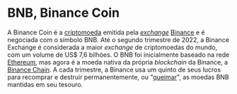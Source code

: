 # BNB, Binance Coin

A Binance Coin é a [criptomoeda](Criptomoedas.md) emitida pela [_exchange_](Exchange.md) [Binance](Binance.md) e é negociada com o símbolo BNB. Até o segundo trimestre de 2022, a Binance Exchange é considerada a maior _exchange_ de criptomoedas do mundo, com um volume de US$ 7,6 bilhões. O BNB foi inicialmente baseado na rede [Ethereum](Ethereum.md), mas agora é a moeda nativa da própria _blockchain_ da Binance, a [Binance Chain](Binance%20Chain.md). A cada trimestre, a Binance usa um quinto de seus lucros para recomprar e destruir permanentemente, ou "[queimar](Queima%20de%20Moedas.md)", as moedas BNB mantidas em seu tesouro.
